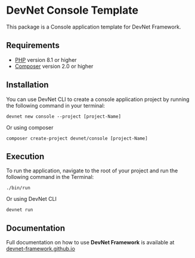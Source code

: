 # DevNet Console Template
This package is a Console application template for DevNet Framework.

## Requirements
- [PHP](https://www.php.net/) version 8.1 or higher
- [Composer](https://getcomposer.org/) version 2.0 or higher

## Installation
You can use DevNet CLI to create a console application project by running the following command in your terminal:
```
devnet new console --project [project-Name]
```
Or using composer
```
composer create-project devnet/console [project-Name]
```

## Execution
To run the application, navigate to the root of your project and run the following command in the Terminal:
```
./bin/run
```
Or using DevNet CLI
```
devnet run
```

## Documentation
Full documentation on how to use **DevNet Framework** is available at [devnet-framework.github.io](https://devnet-framework.github.io)
